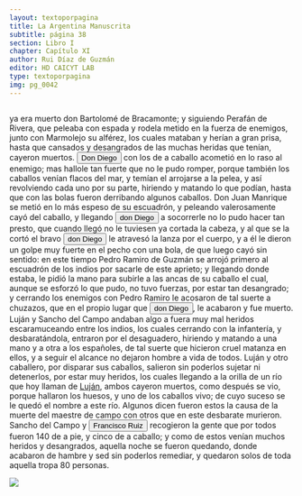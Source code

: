 ```yaml
---
layout: textoporpagina
title: La Argentina Manuscrita
subtitle: página 38
section: Libro I
chapter: Capítulo XI
author: Rui Díaz de Guzmán
editor: HD CAICYT LAB
type: textoporpagina
img: pg_0042
---
```


<div class="row">
    <div class="column">
<p>ya era muerto don Bartolomé de Bracamonte; y siguiendo Perafán de Rivera, que peleaba con espada y rodela metido en la fuerza de enemigos, junto con Marmolejo su alférez, los cuales mataban y herían a gran prisa, hasta que cansados y desangrados de las muchas heridas que tenían, cayeron muertos. <button class="balloon" data-balloon-pos="up" data-balloon-length="large" data-balloon="Diego de Mendoza, hermano de Pedro. Murió en un enfrentamiento con nativos cerca de Buenos Aires, el día de Corpus Christi de 1536.">Don Diego</button> con los de a caballo acometió en lo raso al enemigo; mas hallole tan fuerte que no le pudo romper, porque también los caballos venían flacos del mar, y temían el arrojarse a la pelea, y así revolviendo cada uno por su parte, hiriendo y matando lo que podían, hasta que con las bolas fueron derribando algunos caballos. Don Juan Manrique se metió en lo más espeso de su escuadrón, y peleando valerosamente cayó del caballo, y llegando <button class="balloon" data-balloon-pos="up" data-balloon-length="large" data-balloon="Diego de Mendoza, hermano de Pedro. Murió en un enfrentamiento con nativos cerca de Buenos Aires, el día de Corpus Christi de 1536.">don Diego</button> a socorrerle no lo pudo hacer tan presto, que cuando llegó no le tuviesen ya cortada la cabeza, y al que se la cortó el bravo <button class="balloon" data-balloon-pos="up" data-balloon-length="large" data-balloon="Diego de Mendoza, hermano de Pedro. Murió en un enfrentamiento con nativos cerca de Buenos Aires, el día de Corpus Christi de 1536.">don Diego</button> le atravesó la lanza por el cuerpo, y a él le dieron un golpe muy fuerte en el pecho con una bola, de que luego cayó sin sentido: en este tiempo Pedro Ramiro de Guzmán se arrojó primero al escuadrón de los indios por sacarle de este aprieto; y llegando donde estaba, le pidió la mano para subirle a las ancas de su caballo el cual, aunque se esforzó lo que pudo, no tuvo fuerzas, por estar tan desangrado; y cerrando los enemigos con Pedro Ramiro le acosaron de tal suerte a chuzazos, que en el propio lugar que <button class="balloon" data-balloon-pos="up" data-balloon-length="large" data-balloon="Diego de Mendoza, hermano de Pedro. Murió en un enfrentamiento con nativos en Corpus Christi en 1537.">don Diego</button>, le acabaron y fue muerto. Luján y Sancho del Campo andaban algo a fuera muy mal heridos escaramuceando entre los indios, los cuales cerrando con la infantería, y desbaratándola, entraron por el desaguadero, hiriendo y matando a una mano y a otra a los españoles, de tal suerte que hicieron cruel matanza en ellos, y a seguir el alcance no dejaron hombre a vida de todos. Luján y otro caballero, por disparar sus caballos, salieron sin poderlos sujetar ni detenerlos, por estar muy heridos, los cuales llegando a la orilla de un río que hoy llaman de <a href="https://recogito.pelagios.org/document/wzqxhk0h3vpikm/part/1/edit#17b30681-4555-4cb0-ae8b-fe411c8d96fb" target="_blank">Luján</a>, ambos cayeron muertos, como después se vio, porque hallaron los huesos, y uno de los caballos vivo; de cuyo suceso se le quedó el nombre a este río. Algunos dicen fueron estos la causa de la muerte del maestre de campo con otros que en este desbarate murieron. Sancho del Campo y <button class="balloon" data-balloon-pos="up" data-balloon-length="large" data-balloon="Se refiere a Francisco Ruiz Galán. Capitán de la armada de Pedro de Mendoza y uno de sus más cercanos colaboradores. Fue nombrado por el adelantado como gobernador del puerto de Buenos Aires. Galán fue así una importatante figura política de la región rioplatense, al punto de disputarle a Domingo de Irala la dirección de la provincia entre 1537 y 1539. Tras ello se pierden sus huellas documentales, por lo que se lo presume muerto antes de 1542.">Francisco Ruiz</button> recogieron la gente que por todos fueron 140 de a pie, y cinco de a caballo; y como de estos venían muchos heridos y desangrados, aquella noche se fueron quedando, donde acabaron de hambre y sed sin poderlos remediar, y quedaron solos de toda aquella tropa 80 personas.</p></div>

<div class="column">
<a href="{{site.baseurl}}/assets/img/argentina_manuscrita/{{page.img}}.jpg"><img src="{{site.baseurl}}/assets/img/argentina_manuscrita/{{page.img}}.jpg"></a>
</div>
</div>